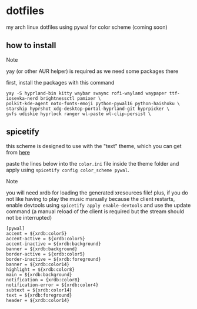 # dotfiles
my arch linux dotfiles using pywal for color scheme (coming soon)

## how to install
> [!NOTE]
> yay (or other AUR helper) is required as we need some packages there

first, install the packages with this command
```
yay -S hyprland-bin kitty waybar swaync rofi-wayland waypaper ttf-iosevka-nerd brightnessctl pamixer \
polkit-kde-agent noto-fonts-emoji python-pywal16 python-haishoku \
starship hyprshot xdg-desktop-portal-hyprland-git hyprpicker \
gvfs udiskie hyprlock ranger wl-paste wl-clip-persist \
```

## spicetify
this scheme is designed to use with the "text" theme, which you can get from [here](https://github.com/spicetify/spicetify-themes)

paste the lines below into the `color.ini` file inside the theme folder and apply using `spicetify config color_scheme pywal`.
> [!NOTE]
> you will need xrdb for loading the generated xresources file!
> plus, if you do not like having to play the music manually because the client restarts, enable devtools using `spicetify apply enable-devtools` and use the update command (a manual reload of the client is required but the stream should not be interrupted)
```
[pywal]
accent = ${xrdb:color5}
accent-active = ${xrdb:color5}
accent-inactive = ${xrdb:background}
banner = ${xrdb:background}
border-active = ${xrdb:color5}
border-inactive = ${xrdb:foreground}
banner = ${xrdb:color14}
highlight = ${xrdb:color8}
main = ${xrdb:background}
notification = {xrdb:color8}
notification-error = ${xrdb:color4}
subtext = ${xrdb:color14}
text = ${xrdb:foreground} 
header = ${xrdb:color14}
```
